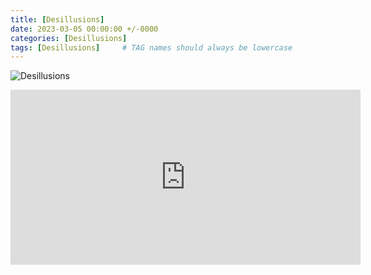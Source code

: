 ```yaml
---
title: [Desillusions]
date: 2023-03-05 00:00:00 +/-0000
categories: [Desillusions]
tags: [Desillusions]     # TAG names should always be lowercase
---
```



![Desillusions](/assets/img/tableaux/Desillusions.jpg)

<iframe width="560" height="280" src="https://www.bandlab.com/embed/shout/?id=11c2564a6470ea11a94c0003ffd19c0f_0abbefb6da534c859db43d580164e6f4" frameborder="0" allowfullscreen></iframe>